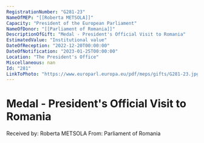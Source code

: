 ```yaml
---
RegistrationNumber: "G281-23"
NameOfMEP: "[[Roberta METSOLA]]"
Capacity: "President of the European Parliament"
NameOfDonor: "[[Parliament of Romania]]"
DescriptionOfGift: "Medal - President's Official Visit to Romania"
EstimatedValue: "Institutional value"
DateOfReception: "2022-12-20T00:00:00"
DateOfNotification: "2023-01-25T00:00:00"
Location: "The President's Office"
Miscellaneous: nan
Id: "281"
LinkToPhoto: "https://www.europarl.europa.eu/pdf/meps/gifts/G281-23.jpg#"
---
```


# Medal - President's Official Visit to Romania

Received by: Roberta METSOLA
From: Parliament of Romania
